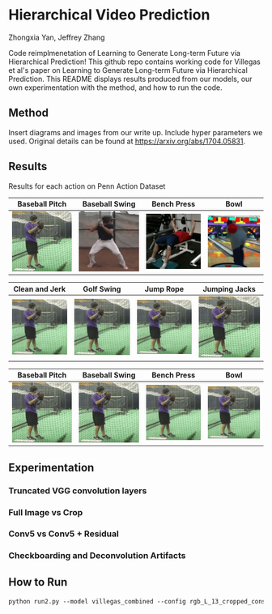 # Hierarchical Video Prediction

Zhongxia Yan, Jeffrey Zhang

Code reimplmenetation of Learning to Generate Long-term Future via Hierarchical Prediction! This github repo contains working code for Villegas et al's paper on Learning to Generate Long-term Future via Hierarchical Prediction. This README displays results produced from our models, our own experimentation with the method, and how to run the code.

## Method

Insert diagrams and images from our write up.
Include hyper parameters we used.
Original details can be found at https://arxiv.org/abs/1704.05831.

## Results
Results for each action on Penn Action Dataset 

|   Baseball Pitch   |  Baseball Swing  | Bench Press | Bowl |
| ------------- |:-------------:|:-----:|:-----:|
| ![alt text][pitch]  | ![alt text_2][swing] | ![alt text_3][bench]| ![alt text_4][bowl] |

|   Clean and Jerk  |  Golf Swing  | Jump Rope | Jumping Jacks |
| ------------- |:-------------:|:-----:|:-----:|
| ![alt text][pitch]  | ![alt text_2][pitch] | ![alt text_3][pitch]| ![alt text_4][pitch] |

|   Baseball Pitch   |  Baseball Swing  | Bench Press | Bowl |
| ------------- |:-------------:|:-----:|:-----:|
| ![alt text][pitch]  | ![alt text_2][pitch] | ![alt text_3][pitch]| ![alt text_4][pitch] |


[pitch]: https://github.com/ZhongxiaYan/video_prediction/blob/master/src/0050.gif 
[swing]: https://github.com/ZhongxiaYan/video_prediction/blob/master/src/0280.gif 
[bench]: https://github.com/ZhongxiaYan/video_prediction/blob/master/src/0441.gif 
[bowl]: https://github.com/ZhongxiaYan/video_prediction/blob/master/src/0544.gif 

## Experimentation
### Truncated VGG convolution layers

### Full Image vs Crop

### Conv5 vs Conv5 + Residual 

### Checkboarding and Deconvolution Artifacts

## How to Run
```markdown
python run2.py --model villegas_combined --config rgb_L_13_cropped_consistent 
```

